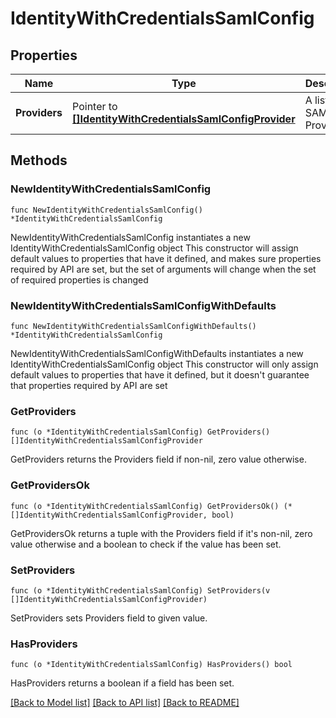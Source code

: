 # IdentityWithCredentialsSamlConfig

## Properties

Name | Type | Description | Notes
------------ | ------------- | ------------- | -------------
**Providers** | Pointer to [**[]IdentityWithCredentialsSamlConfigProvider**](IdentityWithCredentialsSamlConfigProvider.md) | A list of SAML Providers | [optional] 

## Methods

### NewIdentityWithCredentialsSamlConfig

`func NewIdentityWithCredentialsSamlConfig() *IdentityWithCredentialsSamlConfig`

NewIdentityWithCredentialsSamlConfig instantiates a new IdentityWithCredentialsSamlConfig object
This constructor will assign default values to properties that have it defined,
and makes sure properties required by API are set, but the set of arguments
will change when the set of required properties is changed

### NewIdentityWithCredentialsSamlConfigWithDefaults

`func NewIdentityWithCredentialsSamlConfigWithDefaults() *IdentityWithCredentialsSamlConfig`

NewIdentityWithCredentialsSamlConfigWithDefaults instantiates a new IdentityWithCredentialsSamlConfig object
This constructor will only assign default values to properties that have it defined,
but it doesn't guarantee that properties required by API are set

### GetProviders

`func (o *IdentityWithCredentialsSamlConfig) GetProviders() []IdentityWithCredentialsSamlConfigProvider`

GetProviders returns the Providers field if non-nil, zero value otherwise.

### GetProvidersOk

`func (o *IdentityWithCredentialsSamlConfig) GetProvidersOk() (*[]IdentityWithCredentialsSamlConfigProvider, bool)`

GetProvidersOk returns a tuple with the Providers field if it's non-nil, zero value otherwise
and a boolean to check if the value has been set.

### SetProviders

`func (o *IdentityWithCredentialsSamlConfig) SetProviders(v []IdentityWithCredentialsSamlConfigProvider)`

SetProviders sets Providers field to given value.

### HasProviders

`func (o *IdentityWithCredentialsSamlConfig) HasProviders() bool`

HasProviders returns a boolean if a field has been set.


[[Back to Model list]](../README.md#documentation-for-models) [[Back to API list]](../README.md#documentation-for-api-endpoints) [[Back to README]](../README.md)


